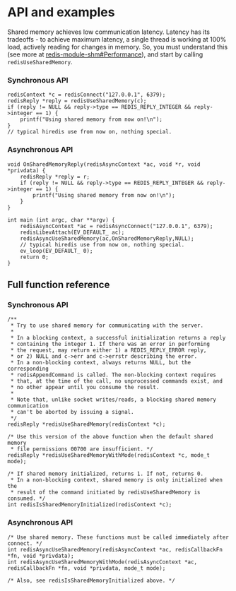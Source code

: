 API and examples
================

Shared memory achieves low communication latency. Latency has its tradeoffs - to achieve maximum latency, a single thread is working at 100% load, actively reading for changes in memory. So, you must understand this (see more at [redis-module-shm#Performance](https://github.com/edgarsi/redis-module-shm#performance)), and start by calling `redisUseSharedMemory`.

### Synchronous API

```
redisContext *c = redisConnect("127.0.0.1", 6379);
redisReply *reply = redisUseSharedMemory(c);
if (reply != NULL && reply->type == REDIS_REPLY_INTEGER && reply->integer == 1) {
	printf("Using shared memory from now on!\n");
}
// typical hiredis use from now on, nothing special.
```

### Asynchronous API

```
void OnSharedMemoryReply(redisAsyncContext *ac, void *r, void *privdata) {
	redisReply *reply = r;
	if (reply != NULL && reply->type == REDIS_REPLY_INTEGER && reply->integer == 1) {
		printf("Using shared memory from now on!\n");
	}
}

int main (int argc, char **argv) {
	redisAsyncContext *ac = redisAsyncConnect("127.0.0.1", 6379);
	redisLibevAttach(EV_DEFAULT_ ac);
	redisAsyncUseSharedMemory(ac,OnSharedMemoryReply,NULL);
	// typical hiredis use from now on, nothing special.
	ev_loop(EV_DEFAULT_ 0);
	return 0;
}
```

## Full function reference

### Synchronous API

```
/**
 * Try to use shared memory for communicating with the server.
 * 
 * In a blocking context, a successful initialization returns a reply 
 * containing the integer 1. If there was an error in performing
 * the request, may return either 1) a REDIS_REPLY_ERROR reply,
 * or 2) NULL and c->err and c->errstr describing the error.
 * In a non-blocking context, always returns NULL, but the corresponding
 * redisAppendCommand is called. The non-blocking context requires
 * that, at the time of the call, no unprocessed commands exist, and
 * no other appear until you consume the result.
 * 
 * Note that, unlike socket writes/reads, a blocking shared memory communication 
 * can't be aborted by issuing a signal.
 */
redisReply *redisUseSharedMemory(redisContext *c);

/* Use this version of the above function when the default shared memory 
 * file permissions 00700 are insufficient. */
redisReply *redisUseSharedMemoryWithMode(redisContext *c, mode_t mode);

/* If shared memory initialized, returns 1. If not, returns 0.
 * In a non-blocking context, shared memory is only initialized when the 
 * result of the command initiated by redisUseSharedMemory is consumed. */
int redisIsSharedMemoryInitialized(redisContext *c);
```

### Asynchronous API

```
/* Use shared memory. These functions must be called immediately after connect. */
int redisAsyncUseSharedMemory(redisAsyncContext *ac, redisCallbackFn *fn, void *privdata);
int redisAsyncUseSharedMemoryWithMode(redisAsyncContext *ac, redisCallbackFn *fn, void *privdata, mode_t mode);

/* Also, see redisIsSharedMemoryInitialized above. */
```